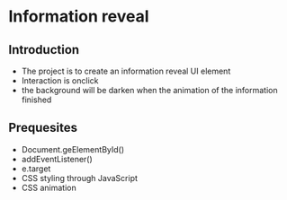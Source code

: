 # Information reveal
## Introduction
+ The project is to create an information reveal UI element
+ Interaction is onclick
+ the background will be darken when the animation of the information finished

## Prequesites
+ Document.geElementById()
+ addEventListener()
+ e.target
+ CSS styling through JavaScript
+ CSS animation 
